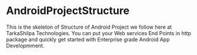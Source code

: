 # AndroidProjectStructure
This is the skeleton of Structure of Android Project we follow here at TarkaShilpa Technologies. You can put your Web services End Points in http package and quickly get started with Enterprise grade Android App Developmment.
